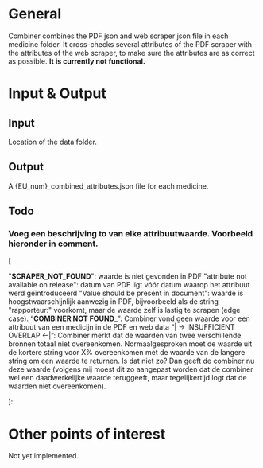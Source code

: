 # General
Combiner combines the PDF json and web scraper json file in each medicine folder.
It cross-checks several attributes of the PDF scraper with the attributes of the web scraper, 
to make sure the attributes are as correct as possible. **It is currently not functional.**

# Input & Output
## Input
Location of the data folder.

## Output
A {EU_num}_combined_attributes.json file for each medicine.
## Todo
### Voeg een beschrijving to van elke attribuutwaarde. Voorbeeld hieronder in comment.
[

"__SCRAPER_NOT_FOUND__": waarde is niet gevonden in PDF
"attribute not available on release": datum van PDF ligt vóór datum waarop het attribuut werd geïntroduceerd
"Value should be present in document": waarde is hoogstwaarschijnlijk aanwezig in PDF, bijvoorbeeld als de string "rapporteur:" voorkomt, maar de waarde zelf is lastig te scrapen (edge case).
“__COMBINER NOT FOUND___”: Combiner vond geen waarde voor een attribuut van een medicijn in de PDF en web data
“| -> INSUFFICIENT OVERLAP <-|”: Combiner merkt dat de waarden van twee verschillende bronnen totaal niet overeenkomen. Normaalgesproken moet de waarde uit de kortere string voor X% overeenkomen met de waarde van de langere string om een waarde te returnen. Is dat niet zo? Dan geeft de combiner nu deze waarde (volgens mij moest dit zo aangepast worden dat de combiner wel een daadwerkelijke waarde teruggeeft, maar tegelijkertijd logt dat de waarden niet overeenkomen).

]::

# Other points of interest
Not yet implemented.